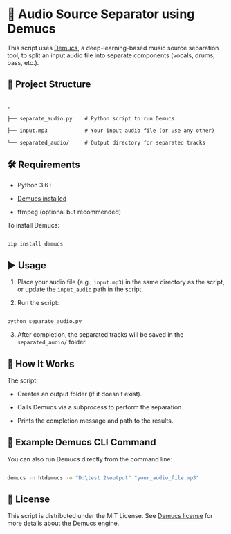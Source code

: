 # 🎵 Audio Source Separator using Demucs



This script uses [Demucs](https://github.com/facebookresearch/demucs), a deep-learning-based music source separation tool, to split an input audio file into separate components (vocals, drums, bass, etc.).



## 📁 Project Structure



```

.

├── separate_audio.py    # Python script to run Demucs

├── input.mp3            # Your input audio file (or use any other)

└── separated_audio/     # Output directory for separated tracks

```



## 🛠️ Requirements



- Python 3.6+

- [Demucs installed](https://github.com/facebookresearch/demucs#installation)

- ffmpeg (optional but recommended)



To install Demucs:



```bash

pip install demucs

```



## ▶️ Usage



1. Place your audio file (e.g., `input.mp3`) in the same directory as the script, or update the `input_audio` path in the script.

2. Run the script:



```bash

python separate_audio.py

```



3. After completion, the separated tracks will be saved in the `separated_audio/` folder.



## 🧠 How It Works



The script:

- Creates an output folder (if it doesn't exist).

- Calls Demucs via a subprocess to perform the separation.

- Prints the completion message and path to the results.



## 📌 Example Demucs CLI Command



You can also run Demucs directly from the command line:



```bash

demucs -n htdemucs -o "D:\test 2\output" "your_audio_file.mp3"

```



## 📄 License



This script is distributed under the MIT License. See [Demucs license](https://github.com/facebookresearch/demucs/blob/main/LICENSE) for more details about the Demucs engine.

